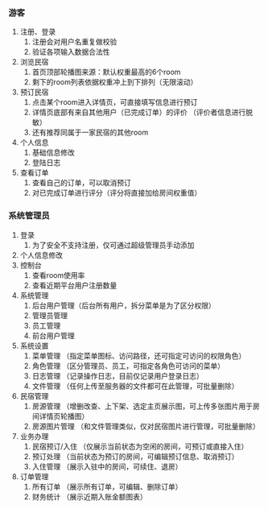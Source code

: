 ### 游客

1. 注册、登录  
   1. 注册会对用户名重复做校验
   2. 验证各项输入数据合法性
2. 浏览民宿
   1. 首页顶部轮播图来源：默认权重最高的6个room
   2. 剩下的room列表依据权重冲上到下排列（无限滚动）
3. 预订民宿
   1. 点击某个room进入详情页，可直接填写信息进行预订
   2. 详情页底部有来自其他用户（已完成订单）的评价 （评价者信息进行脱敏）
   3. 还有推荐同属于一家民宿的其他room
4. 个人信息
   1. 基础信息修改
   2. 登陆日志
5. 查看订单
   1. 查看自己的订单，可以取消预订
   2. 对已完成订单进行评分（评分将直接加给房间权重值）



### 系统管理员

1. 登录
   1. 为了安全不支持注册，仅可通过超级管理员手动添加
2. 个人信息修改
3. 控制台
   1. 查看room使用率 
   2. 查看近期平台用户注册数量
4. 系统管理
   1. 后台用户管理（后台所有用户，拆分菜单是为了区分权限）
   2. 管理员管理
   3. 员工管理
   4. 前台用户管理
5. 系统设置
   1. 菜单管理 （指定菜单图标、访问路径，还可指定可访问的权限角色）
   2. 角色管理 （区分管理员、员工，可指定各角色可访问的菜单）
   3. 日志管理 （记录操作日志，目前仅记录用户登录日志）
   4. 文件管理 （任何上传至服务器的文件都可在此管理，可批量删除）
6. 民宿管理
   1. 房源管理 （增删改查、上下架、选定主页展示图，可上传多张图片用于房间详情页轮播图）
   2. 房源图片管理 （和文件管理类似，仅对民宿图片进行管理，可批量删除）
7. 业务办理
   1. 民宿预订/入住 （仅展示当前状态为空闲的房间，可预订或直接入住）
   2. 预订处理 （当前状态为预订的房间，可编辑预订信息、取消预订）
   3. 入住管理 （展示入驻中的房间，可续住、退房）
8. 订单管理
   1. 所有订单 （展示所有订单，可编辑、删除订单）
   2. 财务统计 （展示近期入账金额图表）